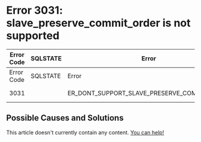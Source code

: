 
# Error 3031: slave_preserve_commit_order is not supported


| Error Code | SQLSTATE | Error | Description |
| --- | --- | --- | --- |
| Error Code | SQLSTATE | Error | Description |
| 3031 |  | ER_DONT_SUPPORT_SLAVE_PRESERVE_COMMIT_ORDER | slave_preserve_commit_order is not supported %s. |




## Possible Causes and Solutions


This article doesn't currently contain any content. [You can help!](/en/writing-and-editing-knowledge-base-articles/)

